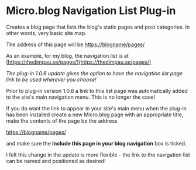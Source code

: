 # Micro.blog Navigation List Plug-in

Creates a blog page that lists the blog's static pages and post categories. In other words, very basic site map.

The address of this page will be [https://blogname/pages/](https://blogname/pages/)

As an example, for my blog, the navigation list is at [https://thedimpau.se/pages/](https://thedimpau.se/pages/)

_The plug-in 1.0.6 update gives the option to have the navigation list page link to be used wherever you choose!_

Prior to plug-in version 1.0.6 a link to this list page was automatically added to the site's main navigation menu. This is no longer the case!

If you do want the link to appear in your site's main menu when the plug-in has been installed create a new Micro.blog page with an appropriate title, make the contents of the page be the address 

[https://blogname/pages/](https://blogname/pages/)

and make sure the **Include this page in your blog navigation** box is ticked.

I felt this change in the update is more flexible - the link to the navigation list can be named and positioned as desired!